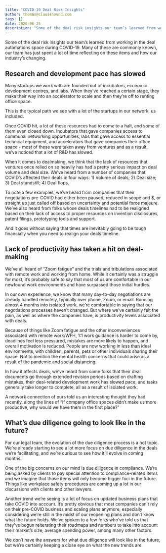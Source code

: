 ```yaml
---
title: "COVID-19 Deal Risk Insights"
author: thomas@clausehound.com
tags: []
date: 2020-06-25
description: "Some of the deal risk insights our team’s learned from working in the deal automations space during COVID-19."
---
```


Some of the deal risk insights our team’s learned from working in the deal automations space during COVID-19. Many of these are commonly known, our team has just spent a lot of time reflecting on these items and how our industry’s changing.

## Research and development pace has slowed 

Many startups we work with are founded out of incubators, economic development centres, and labs. When they’ve reached a certain stage, they make their way into an accelerator to scale and then they’re off to renting office space.

This is the typical path we see with a lot of the startups in our network, us included. 

Once COVID hit, a lot of these resources had to come to a halt, and some of them even closed down. Incubators that gave companies access to communal networking opportunities, labs that gave access to essential technical equipment, and accelerators that gave companies their office space - most of these were taken away from ventures and as a result, we’ve noticed that a lot of R&D has slowed.

When it comes to dealmaking, we think that the lack of resources that ventures once relied on so heavily has had a pretty serious impact on deal volume and deal size. We’ve heard from a number of companies that COVID’s affected their deals in four ways: 1) Volume of deals; 2) Deal size; 3) Deal standstill; 4) Deal flops. 

To note a few examples, we’ve heard from companies that their negotiations pre-COVID had either been paused, reduced in scope and $, or straight up just called off based on uncertainty and potential force majeure. We’ve also heard from folks whose deals timelines had to be realigned based on their lack of access to proper resources on invention disclosures, patent filings, prototyping tools and support.

And it goes without saying that times are inevitably going to be tough financially when you need to realign your deals timeline.

## Lack of productivity has taken a hit on deal-making

We’ve all heard of “Zoom fatigue” and the trials and tribulations associated with remote work and working from home. While it certainly was a struggle for most, it’s probably safe to say that most of us are comfortable in our newfound work environments and have surpassed those initial hurdles. 

In our own experience, we know that many day-to-day negotiations are already handled remotely, typically over phone, Zoom, or email. Running almost 4 months into isolated work, we’re comfortable in saying that our negotiations processes haven’t changed. But where we’ve certainly felt the pain, as well as where the companies have, is productivity levels associated with deals.

Because of things like Zoom fatigue and the other inconveniences associated with remote work/WFH, 1:1 work guidance is harder to come by, deadlines feel less pressured, mistakes are more likely to happen, and overall motivation is reduced. People are now working in less than ideal environments, with children, parents, pets or other individuals sharing their space. Not to mention the mental health concerns that could arise as a result of the pandemic and social distancing.

In how it affects deals, we’ve heard from some folks that their deal documents go through extended revision periods based on drafting mistakes, their deal-related development work has slowed pace, and tasks generally take longer to complete, all as a result of isolated work.

A network connection of ours told us an interesting thought they had recently, along the lines of “If company office spaces didn’t make us more productive, why would we have them in the first place?”

## What’s due diligence going to look like in the future?

For our legal team, the evolution of the due diligence process is a hot topic. We’re already starting to see a lot more focus on due diligence in the deals we’re facilitating, and we’re curious to see how it’ll evolve in coming months. 

One of the big concerns on our mind is due diligence in compliance. We’re being asked by clients to pay special attention to compliance-related items and we imagine that those items will only become bigger foci in the future. Things like workplace safety procedures are coming up a lot in our discussions with clients and other lawyers.

Another trend we’re seeing is a lot of focus on updated business plans that take COVID into account. It’s pretty obvious that most companies can’t rely on their pre-COVID business and scaling plans anymore, especially considering we’re still in the midst of our reopening plans and don’t know what the future holds. We’ve spoken to a few folks who’ve told us that they’ve begun reiterating their roadmaps and numbers to take into account their market’s size, average spending power, among many other factors.

We don’t have the answers for what due diligence will look like in the future, but we’re certainly keeping a close eye on what the new trends are.
